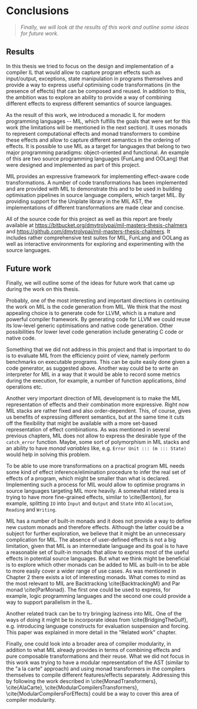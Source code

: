 # Conclusions

> *Finally, we will look at the results of this work and outline some ideas for
> future work.*

## Results

In this thesis we tried to focus on the design and implementation of a compiler
IL that would allow to capture program effects such as input/output,
exceptions, state manipulation in programs themselves and provide a way to
express useful optimising code transformations (in the presence of effects)
that can be composed and reused. In addition to this, the ambition was to
explore an ability to provide a way of combining different effects to express
different semantics of source languages.

As the result of this work, we introduced a monadic IL for modern programming
languages -- MIL, which fulfills the goals that were set for this work (the
limitations will be mentioned in the next section). It uses monads to represent
computational effects and monad transformers to combine these effects and allow
to capture different semantics in the ordering of effects. It is possible to
use MIL as a target for languages that belong to two major programming
paradigms: object-oriented and functional. An example of this are two source
programming languages (FunLang and OOLang) that were designed and implemented
as part of this project.

MIL provides an expressive framework for implementing effect-aware code
transformations. A number of code transformations has been implemented and are
provided with MIL to demonstrate this and to be used in building optimisation
pipelines in source language compilers, which target MIL. By providing support
for the Uniplate library in the MIL AST, the implementations of different
transformations are made clear and concise.

All of the source code for this project as well as this report are freely
available at <https://bitbucket.org/dmytrolypai/mil-masters-thesis-chalmers>
and <https://github.com/dmytrolypai/mil-masters-thesis-chalmers>. It includes
rather comprehensive test suites for MIL, FunLang and OOLang as well as
interactive environments for exploring and experimenting with the source
languages.

## Future work

Finally, we will outline some of the ideas for future work that came up during
the work on this thesis.

Probably, one of the most interesting and important directions in continuing
the work on MIL is the code generation from MIL. We think that the most
appealing choice is to generate code for LLVM, which is a mature and powerful
compiler framework. By generating code for LLVM we could reuse its low-level
generic optimisations and native code generation. Other possibilities for lower
level code generation include generating C code or native code.

Something that we did not address in this project and that is important to do
is to evaluate MIL from the efficiency point of view, namely perform benchmarks
on executable programs. This can be quite easily done given a code generator,
as suggested above. Another way could be to write an interpreter for MIL in a
way that it would be able to record some metrics during the execution, for
example, a number of function applications, $bind$ operations etc.

Another very important direction of MIL development is to make the MIL
representation of effects and their combination more expressive. Right now MIL
stacks are rather fixed and also order-dependent. This, of course, gives us
benefits of expressing different semantics, but at the same time it cuts off
the flexibility that might be available with a more set-based representation of
effect combinations.  As was mentioned in several previous chapters, MIL does
not allow to express the desirable type of the `catch_error` function.  Maybe,
some sort of polymorphism in MIL stacks and an ability to have *monad
variables* like, e.g. `Error Unit ::: (m ::: State)` would help in solving
this problem.

To be able to use more transformations on a practical program MIL needs some
kind of effect inference/elimination procedure to infer the real set of effects
of a program, which might be smaller than what is declared. Implementing such a
process for MIL would allow to optimise programs in source languages targeting
MIL more heavily. A somewhat related area is trying to have more fine-grained
effects, similar to \cite{Benton}, for example, splitting `IO` into `Input` and
`Output` and `State` into `Allocation`, `Reading` and `Writing`.

MIL has a number of built-in monads and it does not provide a way to define new
custom monads and therefore effects. Although the latter could be a subject for
further exploration, we believe that it might be an unnecessary complication
for MIL. The absence of user-defined effects is not a big limitation, given
that MIL is an intermediate language and its goal is to have a reasonable set
of built-in monads that allow to express most of the useful effects in
potential source languages. But what we think might be beneficial is to explore
which other monads can be added to MIL as built-in to be able to more easily
cover a wider range of use cases. As was mentioned in Chapter 2 there exists a
lot of interesting monads. What comes to mind as the most relevant to MIL are
Backtracking \cite{BacktrackingM} and Par monad \cite{ParMonad}. The first one
could be used to express, for example, logic programming languages and the
second one could provide a way to support parallelism in the IL.

Another related track can be to try bringing laziness into MIL. One of the ways
of doing it might be to incorporate ideas from \cite{BridgingTheGulf}, e.g.
introducing language constructs for evaluation suspension and forcing. This
paper was explained in more detail in the "Related work" chapter.

Finally, one could look into a broader area of compiler modularity, in addition
to what MIL already provides in terms of combining effects and pure composable
transformations and their reuse. What we did not focus in this work was trying
to have a modular representation of the AST (similar to the "a la carte"
approach) and using monad transformers in the compilers themselves to compile
different features/effects separately. Addressing this by following the work
described in \cite{MonadTransformers}, \cite{AlaCarte},
\cite{ModularCompilersTransformers}, \cite{ModularCompilersForEffects} could be
a way to cover this area of compiler modularity.

